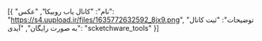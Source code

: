 [{
  "نام": "کانال یاب روبیکا",
  "عکس": "https://s4.uupload.ir/files/1635772632592_8jx9.png",
  "توضیحات": "ثبت کانال به صورت رایگان",
  "آیدی": "scketchware_tools"
}]
